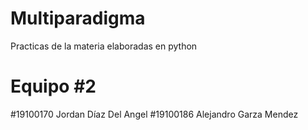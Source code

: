 # Multiparadigma
Practicas de la materia elaboradas en python

# Equipo #2

#19100170 Jordan Díaz Del Angel
#19100186 Alejandro Garza Mendez

